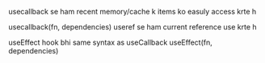 usecallback se ham recent memory/cache k items ko easuly access krte h

usecallback(fn, dependencies)
useref se ham current reference use krte h


useEffect hook bhi same syntax as useCallback
useEffect(fn, dependencies)
